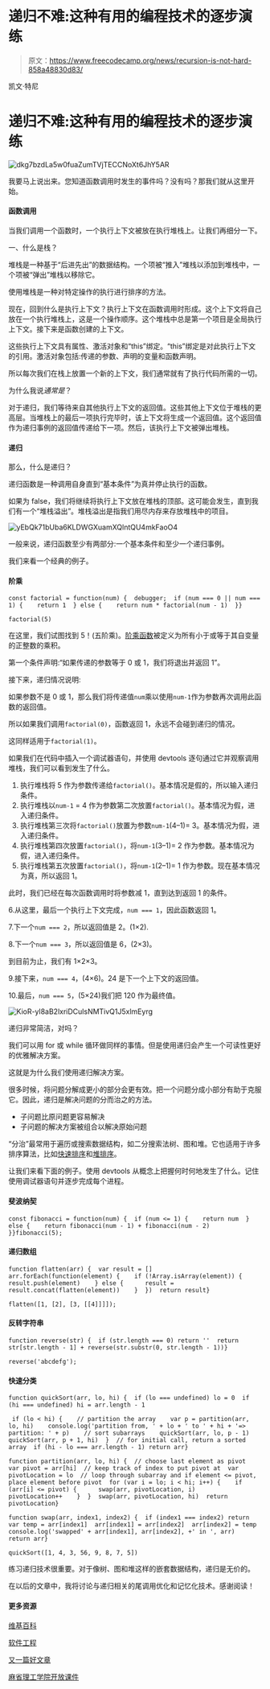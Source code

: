 # 递归不难:这种有用的编程技术的逐步演练

> 原文：<https://www.freecodecamp.org/news/recursion-is-not-hard-858a48830d83/>

凯文·特尼

# 递归不难:这种有用的编程技术的逐步演练

![dkg7bzdLa5w0fuaZumTVjTECCNoXt6JhY5AR](img/b7d0815995f16ed8dc3dcee0ed4394d9.png)

我要马上说出来。您知道函数调用时发生的事件吗？没有吗？那我们就从这里开始。

#### 函数调用

当我们调用一个函数时，一个执行上下文被放在执行堆栈上。让我们再细分一下。

一、什么是栈？

堆栈是一种基于“后进先出”的数据结构。一个项被“推入”堆栈以添加到堆栈中，一个项被“弹出”堆栈以移除它。

使用堆栈是一种对特定操作的执行进行排序的方法。

现在，回到什么是执行上下文？执行上下文在函数调用时形成。这个上下文将自己放在一个执行堆栈上，这是一个操作顺序。这个堆栈中总是第一个项目是全局执行上下文。接下来是函数创建的上下文。

这些执行上下文具有属性、激活对象和“this”绑定。“this”绑定是对此执行上下文的引用。激活对象包括:传递的参数、声明的变量和函数声明。

所以每次我们在栈上放置一个新的上下文，我们通常就有了执行代码所需的一切。

为什么我说*通常是*？

对于递归，我们等待来自其他执行上下文的返回值。这些其他上下文位于堆栈的更高层。当堆栈上的最后一项执行完毕时，该上下文将生成一个返回值。这个返回值作为递归事例的返回值传递给下一项。然后，该执行上下文被弹出堆栈。

#### 递归

那么，什么是递归？

递归函数是一种调用自身直到“基本条件”为真并停止执行的函数。

如果为 false，我们将继续将执行上下文放在堆栈的顶部。这可能会发生，直到我们有一个“堆栈溢出”。堆栈溢出是指我们用尽内存来存放堆栈中的项目。

![yEbQk71bUba6KLDWGXuamXQlntQU4mkFaoO4](img/456fbb51373eb476c2036fc4b057dc45.png)

一般来说，递归函数至少有两部分:一个基本条件和至少一个递归事例。

我们来看一个经典的例子。

#### 阶乘

```
const factorial = function(num) {  debugger;  if (num === 0 || num === 1) {    return 1  } else {    return num * factorial(num - 1)  }}
```

```
factorial(5)
```

在这里，我们试图找到 5！(五阶乘)。[阶乘函数](http://mathworld.wolfram.com/Factorial.html)被定义为所有小于或等于其自变量的正整数的乘积。

第一个条件声明:“如果传递的参数等于 0 或 1，我们将退出并返回 1”。

接下来，递归情况说明:

如果参数不是 0 或 1，那么我们将传递值`num`乘以使用`num-1`作为参数再次调用此函数的返回值。

所以如果我们调用`factorial(0)`，函数返回 1，永远不会碰到递归的情况。

这同样适用于`factorial(1)`。

如果我们在代码中插入一个调试器语句，并使用 devtools 逐句通过它并观察调用堆栈，我们可以看到发生了什么。

1.  执行堆栈将 5 作为参数传递给`factorial()`。基本情况是假的，所以输入递归条件。
2.  执行堆栈以`num-1` = 4 作为参数第二次放置`factorial()`。基本情况为假，进入递归条件。
3.  执行堆栈第三次将`factorial()`放置为参数`num-1`(4–1)= 3。基本情况为假，进入递归条件。
4.  执行堆栈第四次放置`factorial()`，将`num-1`(3–1)= 2 作为参数。基本情况为假，进入递归条件。
5.  执行堆栈第五次放置`factorial()`，将`num-1`(2–1)= 1 作为参数。现在基本情况为真，所以返回 1。

此时，我们已经在每次函数调用时将参数减 1，直到达到返回 1 的条件。

6.从这里，最后一个执行上下文完成，`num === 1`，因此函数返回 1。

7.下一个`num === 2`，所以返回值是 2。(1×2).

8.下一个`num === 3`，所以返回值是 6，(2×3)。

到目前为止，我们有 1×2×3。

9.接下来，`num === 4`，(4×6)。24 是下一个上下文的返回值。

10.最后，`num === 5`，(5×24)我们把 120 作为最终值。

![KioR-yl8aB2lxriDCulsNMTivQ1J5xlmEyrg](img/4151bd709e08ea76b83e67f0bcd33c3f.png)

递归非常简洁，对吗？

我们可以用 for 或 while 循环做同样的事情。但是使用递归会产生一个可读性更好的优雅解决方案。

这就是为什么我们使用递归解决方案。

很多时候，将问题分解成更小的部分会更有效。把一个问题分成小部分有助于克服它。因此，递归是解决问题的分而治之的方法。

*   子问题比原问题更容易解决
*   子问题的解决方案被组合以解决原始问题

“分治”最常用于遍历或搜索数据结构，如二分搜索法树、图和堆。它也适用于许多排序算法，比如[快速排序](https://www.khanacademy.org/computing/computer-science/algorithms/quick-sort/a/overview-of-quicksort)和[堆排序](https://www.geeksforgeeks.org/heap-sort/)。

让我们来看下面的例子。使用 devtools 从概念上把握何时何地发生了什么。记住使用调试器语句并逐步完成每个进程。

#### 斐波纳契

```
const fibonacci = function(num) {  if (num <= 1) {    return num  } else {    return fibonacci(num - 1) + fibonacci(num - 2)  }}fibonacci(5);
```

#### 递归数组

```
function flatten(arr) {  var result = []  arr.forEach(function(element) {    if (!Array.isArray(element)) {      result.push(element)    } else {      result = result.concat(flatten(element))    }  })  return result}
```

```
flatten([1, [2], [3, [[4]]]]);
```

#### 反转字符串

```
function reverse(str) {  if (str.length === 0) return ''  return str[str.length - 1] + reverse(str.substr(0, str.length - 1))}
```

```
reverse('abcdefg');
```

#### 快速分类

```
function quickSort(arr, lo, hi) {  if (lo === undefined) lo = 0  if (hi === undefined) hi = arr.length - 1
```

```
 if (lo < hi) {    // partition the array    var p = partition(arr, lo, hi)    console.log('partition from, ' + lo + ' to ' + hi + '=> partition: ' + p)    // sort subarrays    quickSort(arr, lo, p - 1)    quickSort(arr, p + 1, hi)  }  // for initial call, return a sorted array  if (hi - lo === arr.length - 1) return arr}
```

```
function partition(arr, lo, hi) {  // choose last element as pivot  var pivot = arr[hi]  // keep track of index to put pivot at  var pivotLocation = lo  // loop through subarray and if element <= pivot, place element before pivot  for (var i = lo; i < hi; i++) {    if (arr[i] <= pivot) {      swap(arr, pivotLocation, i)      pivotLocation++    }  }  swap(arr, pivotLocation, hi)  return pivotLocation}
```

```
function swap(arr, index1, index2) {  if (index1 === index2) return  var temp = arr[index1]  arr[index1] = arr[index2]  arr[index2] = temp  console.log('swapped' + arr[index1], arr[index2], +' in ', arr)  return arr}
```

```
quickSort([1, 4, 3, 56, 9, 8, 7, 5])
```

练习递归技术很重要。对于像树、图和堆这样的嵌套数据结构，递归是无价的。

在以后的文章中，我将讨论与递归相关的尾调用优化和记忆化技术。感谢阅读！

#### 更多资源

[维基百科](https://en.wikipedia.org/wiki/Recursion)

[软件工程](https://softwareengineering.stackexchange.com/questions/25052/in-plain-english-what-is-recursion)

[又一篇好文章](https://www.topcoder.com/community/data-science/data-science-tutorials/an-introduction-to-recursion-part-2/)

[麻省理工学院开放课件](http://web.mit.edu/6.005/www/fa15/classes/10-recursion/)